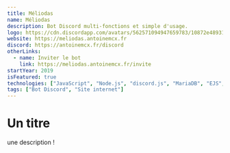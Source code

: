 ```yaml
---
title: Méliodas
name: Méliodas
description: Bot Discord multi-fonctions et simple d'usage.
logo: https://cdn.discordapp.com/avatars/562571094947659783/10872e489314925e4c4b2ff328acb448.png?size=1024
website: https://meliodas.antoinemcx.fr
discord: https://antoinemcx.fr/discord
otherLinks:
  - name: Inviter le bot
    link: https://meliodas.antoinemcx.fr/invite
startYear: 2019
isFeatured: true
technologies: ["JavaScript", "Node.js", "discord.js", "MariaDB", "EJS", "express"]
tags: ["Bot Discord", "Site internet"]
---
```


# Un titre

une description !
